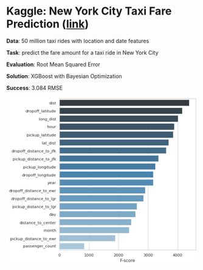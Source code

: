 # Kaggle: New York City Taxi Fare Prediction ([link](https://www.kaggle.com/c/new-york-city-taxi-fare-prediction))

__Data__: 50 million taxi rides with location and date features 

__Task__: predict  the fare amount for a taxi ride in New York City

__Evaluation__: Root Mean Squared Error

__Solution__: XGBoost with Bayesian Optimization

__Success__: 3.084 RMSE

![](feat_importance.png)
